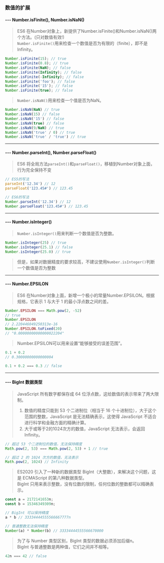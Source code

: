 ### 数值的扩展
#### --- Number.isFinite(), Number.isNaN() 
> ES6 在Number对象上，新提供了Number.isFinite()和Number.isNaN()两个方法。(只对数值有效!)\
> `Number.isFinite()`用来检查一个数值是否为有限的（finite），即不是Infinity。
```javascript
Number.isFinite(15); // true
Number.isFinite(0.8); // true
Number.isFinite(NaN); // false
Number.isFinite(Infinity); // false
Number.isFinite(-Infinity); // false
Number.isFinite('foo'); // false
Number.isFinite('15'); // false
Number.isFinite(true); // false
```
> `Number.isNaN()`用来检查一个值是否为NaN。
```javascript
Number.isNaN(NaN) // true
Number.isNaN(15) // false
Number.isNaN('15') // false
Number.isNaN(true) // false
Number.isNaN(9/NaN) // true
Number.isNaN('true' / 0) // true
Number.isNaN('true' / 'true') // true
```
---
#### --- Number.parseInt(), Number.parseFloat() 
> ES6 将全局方法`parseInt()`和`parseFloat()`，移植到Number对象上面，行为完全保持不变
```javascript
// ES5的写法
parseInt('12.34') // 12
parseFloat('123.45#') // 123.45

// ES6的写法
Number.parseInt('12.34') // 12
Number.parseFloat('123.45#') // 123.45
```
---
#### --- Number.isInteger()
> `Number.isInteger()`用来判断一个数值是否为整数。
```javascript
Number.isInteger(25) // true
Number.isInteger(25.1) // false
Number.isInteger(25.0) // true
```
> 但是，如果对数据精度的要求较高，不建议使用`Number.isInteger()`判断一个数值是否为整数
---
#### --- Number.EPSILON
> ES6 在Number对象上面，新增一个极小的常量Number.EPSILON。根据规格，它表示 1 与大于 1 的最小浮点数之间的差。
```javascript
Number.EPSILON === Math.pow(2, -52)
// true
Number.EPSILON
// 2.220446049250313e-16
Number.EPSILON.toFixed(20)
// "0.00000000000000022204"
```
> Number.EPSILON可以用来设置“能够接受的误差范围”。
```javascript
0.1 + 0.2
// 0.30000000000000004

0.1 + 0.2 === 0.3 // false
```
---
#### --- BigInt 数据类型
> JavaScript 所有数字都保存成 64 位浮点数，这给数值的表示带来了两大限制。
> 1. 数值的精度只能到 53 个二进制位（相当于 16 个十进制位），大于这个范围的整数，JavaScript 是无法精确表示，这使得 JavaScript 不适合进行科学和金融方面的精确计算。
> 2. 大于或等于2的1024次方的数值，JavaScript 无法表示，会返回Infinity。
```javascript
// 超过 53 个二进制位的数值，无法保持精度
Math.pow(2, 53) === Math.pow(2, 53) + 1 // true

// 超过 2 的 1024 次方的数值，无法表示
Math.pow(2, 1024) // Infinity
```
> ES2020 引入了一种新的数据类型 BigInt（大整数），来解决这个问题，这是 ECMAScript 的第八种数据类型。\
> BigInt 只用来表示整数，没有位数的限制，任何位数的整数都可以精确表示。
```javascript
const a = 2172141653n;
const b = 15346349309n;

// BigInt 可以保持精度
a * b // 33334444555566667777n

// 普通整数无法保持精度
Number(a) * Number(b) // 33334444555566670000
```
> 为了与 Number 类型区别，BigInt 类型的数据必须添加后缀n。\
> BigInt 与普通整数是两种值，它们之间并不相等。
```javascript
42n === 42 // false
```
